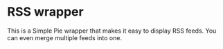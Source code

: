 RSS wrapper
==========
This is a Simple Pie wrapper that makes it easy to display RSS feeds. You can even merge 
multiple feeds into one.


